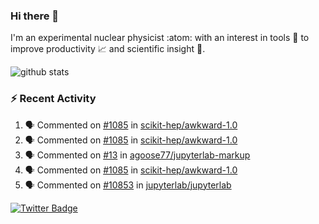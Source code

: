 ### Hi there 👋 

I'm an experimental nuclear physicist :atom: with an interest in tools :wrench: to improve productivity :chart_with_upwards_trend: and scientific insight :telescope:.

![github stats](https://github-readme-stats.vercel.app/api?username=agoose77&show_icons=true&hide_rank=true&hide_title=true&bg_color=30,e76445,904e95&text_color=efe3ec&icon_color=efe3ec)
<!--
**agoose77/agoose77** is a ✨ _special_ ✨ repository because its `README.md` (this file) appears on your GitHub profile.

Here are some ideas to get you started:

- 🔭 I’m currently working on ...
- 🌱 I’m currently learning ...
- 👯 I’m looking to collaborate on ...
- 🤔 I’m looking for help with ...
- 💬 Ask me about ...
- 📫 How to reach me: ...
- 😄 Pronouns: ...
- ⚡ Fun fact: ...
-->

### :zap: Recent Activity
<!--START_SECTION:activity-->
1. 🗣 Commented on [#1085](https://github.com/scikit-hep/awkward-1.0/issues/1085) in [scikit-hep/awkward-1.0](https://github.com/scikit-hep/awkward-1.0)
2. 🗣 Commented on [#1085](https://github.com/scikit-hep/awkward-1.0/issues/1085) in [scikit-hep/awkward-1.0](https://github.com/scikit-hep/awkward-1.0)
3. 🗣 Commented on [#13](https://github.com/agoose77/jupyterlab-markup/issues/13) in [agoose77/jupyterlab-markup](https://github.com/agoose77/jupyterlab-markup)
4. 🗣 Commented on [#1085](https://github.com/scikit-hep/awkward-1.0/issues/1085) in [scikit-hep/awkward-1.0](https://github.com/scikit-hep/awkward-1.0)
5. 🗣 Commented on [#10853](https://github.com/jupyterlab/jupyterlab/issues/10853) in [jupyterlab/jupyterlab](https://github.com/jupyterlab/jupyterlab)
<!--END_SECTION:activity-->


[![Twitter Badge](https://img.shields.io/twitter/follow/agoose77?style=flat-square&logo=Twitter&logoColor=white&color=cornflowerblue)](https://twitter.com/agoose77)
